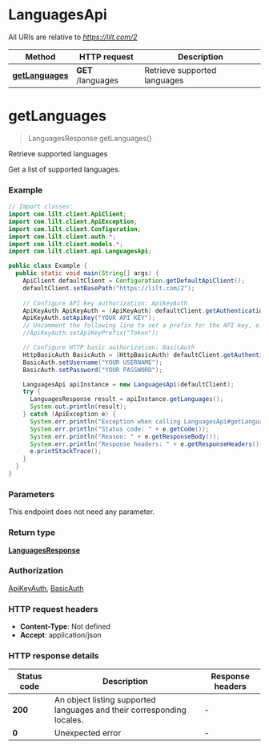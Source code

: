 # LanguagesApi

All URIs are relative to *https://lilt.com/2*

Method | HTTP request | Description
------------- | ------------- | -------------
[**getLanguages**](LanguagesApi.md#getLanguages) | **GET** /languages | Retrieve supported languages


<a name="getLanguages"></a>
# **getLanguages**
> LanguagesResponse getLanguages()

Retrieve supported languages

Get a list of supported languages.  

### Example
```java
// Import classes:
import com.lilt.client.ApiClient;
import com.lilt.client.ApiException;
import com.lilt.client.Configuration;
import com.lilt.client.auth.*;
import com.lilt.client.models.*;
import com.lilt.client.api.LanguagesApi;

public class Example {
  public static void main(String[] args) {
    ApiClient defaultClient = Configuration.getDefaultApiClient();
    defaultClient.setBasePath("https://lilt.com/2");
    
    // Configure API key authorization: ApiKeyAuth
    ApiKeyAuth ApiKeyAuth = (ApiKeyAuth) defaultClient.getAuthentication("ApiKeyAuth");
    ApiKeyAuth.setApiKey("YOUR API KEY");
    // Uncomment the following line to set a prefix for the API key, e.g. "Token" (defaults to null)
    //ApiKeyAuth.setApiKeyPrefix("Token");

    // Configure HTTP basic authorization: BasicAuth
    HttpBasicAuth BasicAuth = (HttpBasicAuth) defaultClient.getAuthentication("BasicAuth");
    BasicAuth.setUsername("YOUR USERNAME");
    BasicAuth.setPassword("YOUR PASSWORD");

    LanguagesApi apiInstance = new LanguagesApi(defaultClient);
    try {
      LanguagesResponse result = apiInstance.getLanguages();
      System.out.println(result);
    } catch (ApiException e) {
      System.err.println("Exception when calling LanguagesApi#getLanguages");
      System.err.println("Status code: " + e.getCode());
      System.err.println("Reason: " + e.getResponseBody());
      System.err.println("Response headers: " + e.getResponseHeaders());
      e.printStackTrace();
    }
  }
}
```

### Parameters
This endpoint does not need any parameter.

### Return type

[**LanguagesResponse**](LanguagesResponse.md)

### Authorization

[ApiKeyAuth](../README.md#ApiKeyAuth), [BasicAuth](../README.md#BasicAuth)

### HTTP request headers

 - **Content-Type**: Not defined
 - **Accept**: application/json

### HTTP response details
| Status code | Description | Response headers |
|-------------|-------------|------------------|
**200** | An object listing supported languages and their corresponding locales. |  -  |
**0** | Unexpected error |  -  |

